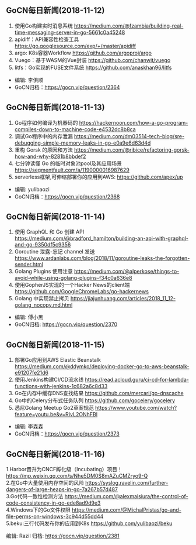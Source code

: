 ## GoCN每日新闻(2018-11-12)

1. 使用Go构建实时消息系统 https://medium.com/@fzambia/building-real-time-messaging-server-in-go-5661c0a45248
2. apidiff：API兼容性检查工具 https://go.googlesource.com/exp/+/master/apidiff
3. argo: K8s容器Workflow https://github.com/argoproj/argo
4. Vuego：基于WASM的Vue封装 https://github.com/chanwit/vuego
5. litfs：Go实现的FUSE文件系统 https://github.com/anaskhan96/litfs 

* 编辑: 李俱顺
* GoCN归档：https://gocn.vip/question/2364


## GoCN每日新闻(2018-11-13)

1. Go程序如何编译为机器码的 https://hackernoon.com/how-a-go-program-compiles-down-to-machine-code-e4532dc8b8ca
2. 调试Go程序中的内存泄漏 https://medium.com/dm03514-tech-blog/sre-debugging-simple-memory-leaks-in-go-e0a9e6d63d4d
3. 重构 Gorsk 的原因和方法 https://medium.com/@ribice/refactoring-gorsk-how-and-why-8281b8bbdef2
4. 七分钟读懂 Go 的临时对象池pool及其应用场景 https://segmentfault.com/a/1190000016987629
5.  serverless框架,可伸缩部署你的应用到AWS: https://github.com/apex/up

* 编辑: yulibaozi
* GoCN归档：https://gocn.vip/question/2368

## GoCN每日新闻(2018-11-14)

1.  使用 GraphQL 和 Go 创建 API https://medium.com/@bradford_hamilton/building-an-api-with-graphql-and-go-9350df5c9356
2. Goroutine 泄露-忘记 channel 发送 https://www.ardanlabs.com/blog/2018/11/goroutine-leaks-the-forgotten-sender.html
3. Golang Plugins 使用注意 https://medium.com/@alperkose/things-to-avoid-while-using-golang-plugins-f34c0a636e8
4. 使用GopherJS实现的一个Hacker News的client端 https://github.com/GoogleChromeLabs/go-hackernews
5. Golang 中实现禁止拷贝 https://jiajunhuang.com/articles/2018_11_12-golang_nocopy.md.html

* 编辑: 傅小黑
* GoCN归档: https://gocn.vip/question/2370

## GoCN每日新闻(2018-11-15)

1. 部署Go应用到AWS Elastic Beanstalk https://medium.com/@ddymko/deploying-docker-go-to-aws-beanstalk-e91207fe21d6
2. 使用Jenkins构建CI/CD流水线 https://read.acloud.guru/ci-cd-for-lambda-functions-with-jenkins-1c682a6c8d33
3. Go在内存中缓存DNS查找结果 https://github.com/mercari/go-dnscache
4. Go中的Celery分布式任务队列 https://github.com/gocelery/gocelery
5. 悉尼Golang Meetup Go2草案规范 https://www.youtube.com/watch?feature=youtu.be&v=RIvL2ONhFBI

* 编辑: 李森森
* GoCN归档：https://gocn.vip/question/2373

## GoCN每日新闻(2018-11-16)

1.Harbor晋升为CNCF孵化级（Incubating）项目！ https://mp.weixin.qq.com/s/Nhe5DM0S8mAZuCMZryo9-Q  
2.在Go中大量使用内存空间的风险 https://syslog.ravelin.com/further-dangers-of-large-heaps-in-go-7a267b57d487  
3.Go代码一致性检测方法 https://medium.com/@alexmaisiura/the-control-of-code-consistency-in-go-ede8ad9d9e3  
4.Windows下的Go文件权限 https://medium.com/@MichalPristas/go-and-file-perms-on-windows-3c944d55dd44  
5.beku:三行代码发布你的应用到K8s https://github.com/yulibaozi/beku  
 
编辑: Razil
归档: https://gocn.vip/question/2381
